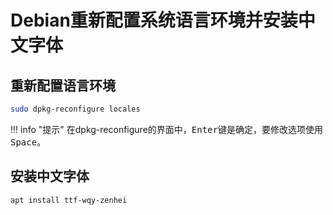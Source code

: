 # Debian重新配置系统语言环境并安装中文字体

## 重新配置语言环境

```bash
sudo dpkg-reconfigure locales
```  

!!! info "提示"
    在dpkg-reconfigure的界面中，<kbd>Enter</kbd>键是确定，要修改选项使用<kbd>Space</kbd>。

## 安装中文字体

```bash
apt install ttf-wqy-zenhei
```